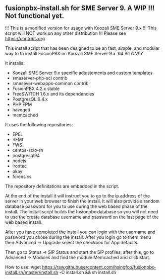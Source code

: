 fusionpbx-install.sh for SME Server 9. A WIP !!! Not functional yet.
--------------------------------------
!!! This is a modified version for usage with Koozali SME Server 9.x !!! This script will NOT work on any other distribution !!! Please see https://contribs.org

This install script that has been designed to be an fast, simple, and modular way to to install FusionPBX on Koozali SME Server 9.x. 64 Bit *ONLY*

It installs:
* Koozali SME Server 9.x specific adjustements and custom templates
* smeserver-php-scl contrib
* smesever-webapps-common contrib
* FusionPBX 4.2.x stable
* FreeSWITCH 1.6.x and its dependencies
* PostgresQL 9.4.x
* PHP FPM
* haveged
* memcached

It uses the following repositories:
* EPEL
* REMI
* FWS
* centos-sclo-rh
* postgresql94
* nodejs
* irontec
* okay
* forensics

The repository definitations are embedded in the script.

At the end of the install it will instruct you to go to the ip address of the server in your web browser to finish the install. It will also provide a random database password for you to use during the web based phase of the install. The install script builds the fusionpbx database so you will not need to use the create database username and password on the last page of the web based install.

After you have completed the install you can login with the username and password you chose during the install. After you login go to them menu then Advanced -> Upgrade select the checkbox for App defaults.

Then go to Status -> SIP Status and start the SIP profiles, after this, go to Advanced -> Modules and find the module Memcached and click start.

How to use:
wget https://raw.githubusercontent.com/hsingfoo/fusionpbx-install.sh/master/install.sh -O install.sh && sh install.sh